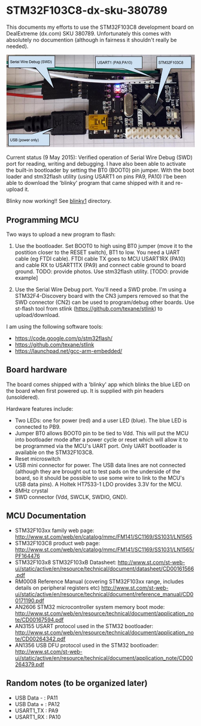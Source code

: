 # STM32F103C8-dx-sku-380789
This documents my efforts to use the STM32F103C8 development board on DealExtreme (dx.com) SKU 380789. Unfortunately this comes with absolutely no documention (although in fairness it shouldn't really be needed).

![STM32F103C8 ARM Cortex-M3 dev board from DX.com ](https://raw.githubusercontent.com/jdesbonnet/STM32F103C8-dx-sku-380789/master/doc/STM32F103C8-DX-380789.jpg)

Current status (9 May 2015): Verified operation of Serial Wire Debug (SWD) port for reading, writing and debugging. I have also been able to activate the built-in bootloader by setting the BT0 (BOOT0) pin jumper. With the boot loader and stm32flash utility (using USART1 on pins PA9, PA10) I'be been able to download the 'blinky' program that came shipped with it and re-upload it. 

Blinky now working!! See [blinky1](projects/blinky1) directory.

## Programming MCU

Two ways to upload a new program to flash:

1. Use the bootloader. Set BOOT0 to high using BT0 jumper (move it to the postition closer to the RESET switch), BT1 to low. You need a UART cable (eg FTDI cable). FTDI cable TX goes to MCU USART1RX (PA10) and cable RX to USART1TX (PA9) and connect cable ground to board ground.  TODO: provide photos. Use stm32flash utility. [TODO: provide example]

2. Use the Serial Wire Debug port. You'll need a SWD probe. I'm using a STM32F4-Discovery board with the CN3 jumpers removed so that the SWD connector (CN2) can be used to program/debug other boards. Use st-flash tool from stlink (https://github.com/texane/stlink) to upload/download.

I am using the following software tools:

* https://code.google.com/p/stm32flash/
* https://github.com/texane/stlink
* https://launchpad.net/gcc-arm-embedded/

## Board hardware

The board comes shipped with a 'blinky' app which blinks the blue LED on the board when first powered up. It is supplied with pin headers (unsoldered).

Hardware features include:

* Two LEDs: one for power (red) and a user LED (blue). The blue LED is connected to PB9. 
* Jumper BT0 allows BOOT0 pin to be tied to Vdd. This will put the MCU into bootloader mode after a power cycle or reset which will allow it to be programmed via the MCU's UART port. Only UART bootloader is available on the STM32F103C8.
* Reset microswitch
* USB mini connector for power. The USB data lines are not connected (although they are brought out to test pads on the underside of the board, so it should be possible to use some wire to link to the MCU's USB data pins). A Holtek HT7533-1 LDO provides 3.3V for the MCU. 
* 8MHz crystal
* SWD connector (Vdd, SWCLK, SWDIO, GND).

## MCU Documentation
* STM32F103xx family web page: http://www.st.com/web/en/catalog/mmc/FM141/SC1169/SS1031/LN1565
* STM32F103C8 product web page: http://www.st.com/web/en/catalog/mmc/FM141/SC1169/SS1031/LN1565/PF164476
* STM32F103x8 STM32F103xB Datasheet: http://www.st.com/st-web-ui/static/active/en/resource/technical/document/datasheet/CD00161566.pdf
* RM0008 Reference Manual (covering STM32F103xx range, includes details on peripheral registers etc) http://www.st.com/st-web-ui/static/active/en/resource/technical/document/reference_manual/CD00171190.pdf
* AN2606 STM32 microcontroller system memory boot mode: http://www.st.com/web/en/resource/technical/document/application_note/CD00167594.pdf
* AN3155 USART protocol used in the STM32 bootloader: http://www.st.com/web/en/resource/technical/document/application_note/CD00264342.pdf
* AN1356 USB DFU protocol used in the STM32 bootloader: http://www.st.com/st-web-ui/static/active/en/resource/technical/document/application_note/CD00264379.pdf

## Random notes (to be organized later)

* USB Data - : PA11
* USB Data + : PA12
* USART1_TX : PA9
* USART1_RX : PA10

